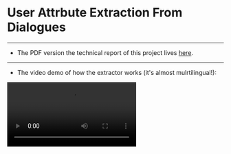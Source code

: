 # User Attrbute Extraction From Dialogues
<hr>

- The PDF version the technical report of this project lives <a href="https://drive.google.com/file/d/1M00P3gj16uP8T2znqOw7Qjsg0Yj113Fs/view?usp=sharing">here</a>.
<hr>

- The video demo of how the extractor works (it's almost mulrtilingual!):

<video src="./assets/demo.mp4" controls></video>